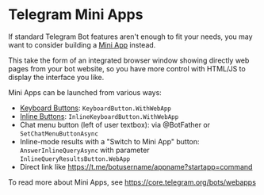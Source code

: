 # Telegram Mini Apps

If standard Telegram Bot features aren't enough to fit your needs,
you may want to consider building a [Mini App](https://core.telegram.org/bots/webapps) instead.

This take the form of an integrated browser window showing directly web pages from your bot website,
so you have more control with HTML/JS to display the interface you like.

Mini Apps can be launched from various ways:
- [Keyboard Buttons](../2/reply-markup.md#custom-keyboards): `KeyboardButton.WithWebApp`
- [Inline Buttons](../2/reply-markup.md#inline-keyboards): `InlineKeyboardButton.WithWebApp`
- Chat menu button (left of user textbox): via @BotFather or `SetChatMenuButtonAsync`
- Inline-mode results with a "Switch to Mini App" button: `AnswerInlineQueryAsync` with parameter `InlineQueryResultsButton.WebApp`
- Direct link like https://t.me/botusername/appname?startapp=command

To read more about Mini Apps, see <https://core.telegram.org/bots/webapps>
